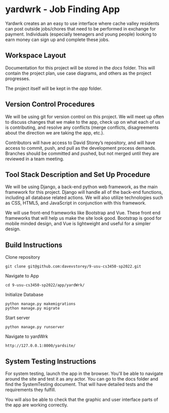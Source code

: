 # yardwrk - Job Finding App

Yardwrk creates an an easy to use interface where cache valley residents can post outside jobs/chores that need to be performed in exchange for payment. Individuals (especially teenagers and young people) looking to earn money can sign up and complete these jobs.

## Workspace Layout

Documentation for this project will be stored in the *docs* folder. This will contain the project plan, use case diagrams, and others as the project progresses.

The project itself will be kept in the *app* folder.

## Version Control Procedures

We will be using git for version control on this project. We will meet up often to discuss changes that we make to the app, check up on what each of us is contributing, and resolve any conflicts (merge conflicts, disagreements about the direction we are taking the app, etc.).

Contributors will have access to David Storey’s repository, and will have access to commit, push, and pull as the development process demands. Branches should be committed and pushed, but not merged until they are reviewed in a team meeting.

## Tool Stack Description and Set Up Procedure

We will be using Django, a back-end python web framework, as the main framework for this project. Django will handle all of the back-end functions, including all database related actions. We will also utilize technologies such as CSS, HTML5, and JavaScript in conjunction with this framework.

We will use front-end frameworks like Bootstrap and Vue. These front end frameworks that will help us make the site look good. Bootstrap is good for mobile minded design, and Vue is lightweight and useful for a simpler design.

## Build Instructions

Clone repository

    git clone git@github.com:davevstorey/9-usu-cs3450-sp2022.git

Navigate to App

    cd 9-usu-cs3450-sp2022/app/yardWrk/

Initialize Database

    python manage.py makemigrations
    python manage.py migrate

Start server

    python manage.py runserver

Navigate to yardWrk

    http://127.0.0.1:8000/yardsite/

## System Testing Instructions

For system testing, launch the app in the browser. You'll be able to navigate around the site and test it as any actor. You can go to the docs folder and find the SystemTesting document. That will have detailed tests and the requirements they fulfill.

You will also be able to check that the graphic and user interface parts of the app are working correctly. 
